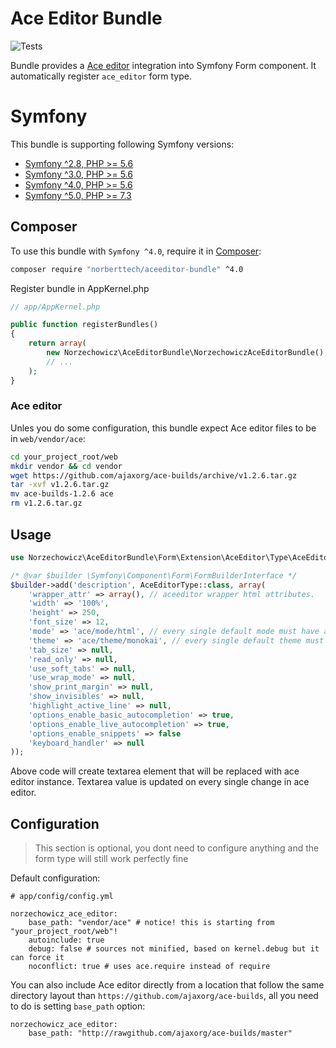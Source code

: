 # Ace Editor Bundle

![Tests](https://github.com/norberttech/aceeditor-bundle/workflows/Tests/badge.svg)

Bundle provides a [Ace editor](http://ace.ajax.org) integration into Symfony Form component.
It automatically register `ace_editor` form type.

# Symfony

This bundle is supporting following Symfony versions:

* [Symfony ^2.8, PHP >= 5.6](https://github.com/norberttech/aceeditor-bundle/tree/2.8)
* [Symfony ^3.0, PHP >= 5.6](https://github.com/norberttech/aceeditor-bundle/tree/3.0)
* [Symfony ^4.0, PHP >= 5.6](https://github.com/norberttech/aceeditor-bundle/tree/4.0)
* [Symfony ^5.0, PHP >= 7.3](https://github.com/norberttech/aceeditor-bundle/tree/5.x)


## Composer

To use this bundle with `Symfony ^4.0`, require it in [Composer](https://getcomposer.org/):

```sh
composer require "norberttech/aceeditor-bundle" ^4.0
```

Register bundle in AppKernel.php

```php
// app/AppKernel.php

public function registerBundles()
{
    return array(
        new Norzechowicz\AceEditorBundle\NorzechowiczAceEditorBundle(),
        // ...
    );
}
```

### Ace editor

Unles you do some configuration, this bundle expect Ace editor files to be in `web/vendor/ace`:

```sh
cd your_project_root/web
mkdir vendor && cd vendor
wget https://github.com/ajaxorg/ace-builds/archive/v1.2.6.tar.gz
tar -xvf v1.2.6.tar.gz
mv ace-builds-1.2.6 ace
rm v1.2.6.tar.gz
```

## Usage

```php
use Norzechowicz\AceEditorBundle\Form\Extension\AceEditor\Type\AceEditorType;

/* @var $builder \Symfony\Component\Form\FormBuilderInterface */
$builder->add('description', AceEditorType::class, array(
    'wrapper_attr' => array(), // aceeditor wrapper html attributes.
    'width' => '100%',
    'height' => 250,
    'font_size' => 12,
    'mode' => 'ace/mode/html', // every single default mode must have ace/mode/* prefix
    'theme' => 'ace/theme/monokai', // every single default theme must have ace/theme/* prefix
    'tab_size' => null,
    'read_only' => null,
    'use_soft_tabs' => null,
    'use_wrap_mode' => null,
    'show_print_margin' => null,
    'show_invisibles' => null,
    'highlight_active_line' => null,
    'options_enable_basic_autocompletion' => true,
    'options_enable_live_autocompletion' => true,
    'options_enable_snippets' => false
    'keyboard_handler' => null
));
```

Above code will create textarea element that will be replaced with ace editor instance.
Textarea value is updated on every single change in ace editor.

## Configuration

> This section is optional, you dont need to configure anything and the form type will still work perfectly fine

Default configuration:

```
# app/config/config.yml

norzechowicz_ace_editor:
    base_path: "vendor/ace" # notice! this is starting from "your_project_root/web"!
    autoinclude: true
    debug: false # sources not minified, based on kernel.debug but it can force it
    noconflict: true # uses ace.require instead of require
```

You can also include Ace editor directly from a location that follow the same directory layout than
`https://github.com/ajaxorg/ace-builds`, all you need to do is setting `base_path` option:
```
norzechowicz_ace_editor:
    base_path: "http://rawgithub.com/ajaxorg/ace-builds/master"
```
